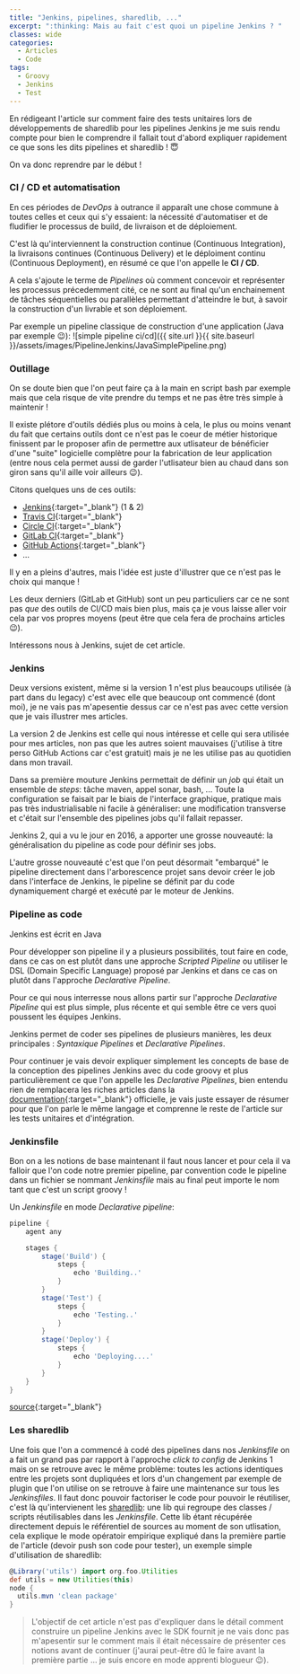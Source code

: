 ```yaml
---
title: "Jenkins, pipelines, sharedlib, ..."
excerpt: ":thinking: Mais au fait c'est quoi un pipeline Jenkins ? " 
classes: wide
categories:
  - Articles
  - Code
tags:
  - Groovy
  - Jenkins
  - Test
---
```

En rédigeant l'article sur comment faire des tests unitaires lors de développements de sharedlib pour les pipelines Jenkins je me suis rendu compte pour bien le comprendre il fallait tout d'abord expliquer rapidement ce que sons les dits pipelines et sharedlib ! :innocent:

On va donc reprendre par le début !

### CI / CD et automatisation 
En ces périodes de *DevOps* à outrance il apparaît une chose commune à toutes celles et ceux qui s'y essaient: la nécessité d'automatiser et de fludifier le processus de build, de livraison et de déploiement.

C'est là qu'interviennent la construction continue (Continuous Integration), la livraisons continues (Continuous Delivery) et le déploiment continu (Continuous Deployment), en résumé ce que l'on appelle le **CI / CD**.

A cela s'ajoute le terme de *Pipelines* où comment concevoir et représenter les processus précedemment cité, ce ne sont au final qu'un enchainement de tâches séquentielles ou parallèles permettant d'atteindre le but, à savoir la construction d'un livrable et son déploiement.

Par exemple un pipeline classique de construction d'une application (Java par exemple :wink:):
![simple pipeline ci/cd]({{ site.url }}{{ site.baseurl }}/assets/images/PipelineJenkins/JavaSimplePipeline.png)

### Outillage
On se doute bien que l'on peut faire ça à la main en script bash par exemple mais que cela risque de vite prendre du temps et ne pas être très simple à maintenir !

Il existe plétore d'outils dédiés plus ou moins à cela, le plus ou moins venant du fait que certains outils dont ce n'est pas le coeur de métier historique finissent par le proposer afin de permettre aux utlisateur de bénéficier d'une "suite" logicielle complètre pour la fabrication de leur application (entre nous cela permet aussi de garder l'utlisateur bien au chaud dans son giron sans qu'il aille voir ailleurs :wink:).

Citons quelques uns de ces outils:
 - [Jenkins](https://jenkins.io/){:target="_blank"} (1 & 2)
 - [Travis CI](https://travis-ci.org/){:target="_blank"}
 - [Circle CI](https://circleci.com){:target="_blank"}
 - [GitLab CI](https://docs.gitlab.com/ee/ci/){:target="_blank"}
 - [GitHub Actions](https://github.com/features/actions){:target="_blank"}
 - ...

Il y en a pleins d'autres, mais l'idée est juste d'illustrer que ce n'est pas le choix qui manque !

Les deux derniers (GitLab et GitHub) sont un peu particuliers car ce ne sont pas *que* des outils de CI/CD mais bien plus, mais ça je vous laisse aller voir cela par vos propres moyens (peut être que cela fera de prochains articles :wink:).

Intéressons nous à Jenkins, sujet de cet article.

### Jenkins
Deux versions existent, même si la version 1 n'est plus beaucoups utilisée (à part dans du legacy) c'est avec elle que beaucoup ont commencé (dont moi), je ne vais pas m'apesentie dessus car ce n'est pas avec cette version que je vais illustrer mes articles.

La version 2 de Jenkins est celle qui nous intéresse et celle qui sera utilisée pour mes articles, non pas que les autres soient mauvaises (j'utilise à titre perso GitHub Actions car c'est gratuit) mais je ne les utilise pas au quotidien dans mon travail.

Dans sa première mouture Jenkins permettait de définir un *job* qui était un ensemble de *steps*: tâche maven, appel sonar, bash, ...
Toute la configuration se faisait par le biais de l'interface graphique, pratique mais pas très industrialisable ni facile à généraliser: une modification transverse et c'était sur l'ensemble des pipelines jobs qu'il fallait repasser.

Jenkins 2, qui a vu le jour en 2016, a apporter une grosse nouveauté: la généralisation du pipeline as code pour définir ses jobs.

L'autre grosse nouveauté c'est que l'on peut désormait "embarqué" le pipeline directement dans l'arborescence projet sans devoir créer le job dans l'interface de Jenkins, le pipeline se définit par du code dynamiquement chargé et exécuté par le moteur de Jenkins.

### Pipeline as code
Jenkins est écrit en Java

Pour développer son pipeline il y a plusieurs possibilités, tout faire en code, dans ce cas on est plutôt dans une approche *Scripted Pipeline* ou utiliser le DSL (Domain Specific Language) proposé par Jenkins et dans ce cas on plutôt dans l'approche *Declarative Pipeline*.

Pour ce qui nous interresse nous allons partir sur l'approche *Declarative Pipeline* qui est plus simple, plus récente et qui semble être ce vers quoi poussent les équipes Jenkins.





Jenkins permet de coder ses pipelines de plusieurs manières, les deux principales : *Syntaxique Pipelines* et *Declarative Pipelines*.

Pour continuer je vais devoir expliquer simplement les concepts de base de la conception des pipelines Jenkins avec du code groovy et plus particulièrement ce que l'on appelle les *Declarative Pipelines*, bien entendu rien de remplacera les riches articles dans la [documentation](https://jenkins.io/doc/book/pipeline/){:target="_blank"} officielle, je vais juste essayer de résumer pour que l'on parle le même langage et comprenne le reste de l'article sur les tests unitaires et d'intégration.



### Jenkinsfile
Bon on a les notions de base maintenant il faut nous lancer et pour cela il va falloir que l'on code notre premier pipeline, par convention code le pipeline dans un fichier se nommant *Jenkinsfile* mais au final peut importe le nom tant que c'est un script groovy !

Un *Jenkinsfile* en mode *Declarative pipeline*:
```groovy
pipeline {
    agent any

    stages {
        stage('Build') {
            steps {
                echo 'Building..'
            }
        }
        stage('Test') {
            steps {
                echo 'Testing..'
            }
        }
        stage('Deploy') {
            steps {
                echo 'Deploying....'
            }
        }
    }
}
``` 
[source](https://jenkins.io/doc/book/pipeline/jenkinsfile/){:target="_blank"}

### Les sharedlib
Une fois que l'on a commencé à codé des pipelines dans nos *Jenkinsfile* on a fait un grand pas par rapport à l'approche *click to config* de Jenkins 1 mais on se retrouve avec le même problème: toutes les actions identiques entre les projets sont dupliquées et lors d'un changement par exemple de plugin que l'on utilise on se retrouve à faire une maintenance sur tous les *Jenkinsfiles*.
Il faut donc pouvoir factoriser le code pour pouvoir le réutiliser, c'est là qu'intervienent les [sharedlib](https://jenkins.io/doc/book/pipeline/shared-libraries/): une lib qui regroupe des classes / scripts réutilisables dans les *Jenkinsfile*.  Cette lib étant récupérée directement depuis le référentiel de sources au moment de son utlisation, cela explique le mode opératoir empirique expliqué dans la première partie de l'article (devoir push son code pour tester), un exemple simple d'utilisation de sharedlib:
```groovy
@Library('utils') import org.foo.Utilities
def utils = new Utilities(this)
node {
  utils.mvn 'clean package'
}
```

>L'objectif de cet article n'est pas d'expliquer dans le détail comment construire un pipeline Jenkins avec le SDK fournit je ne vais donc pas m'apesentir sur le comment mais il était nécessaire de présenter ces notions avant de continuer (j'aurai peut-être dû le faire avant la première partie ... je suis encore en mode apprenti blogueur :wink:).